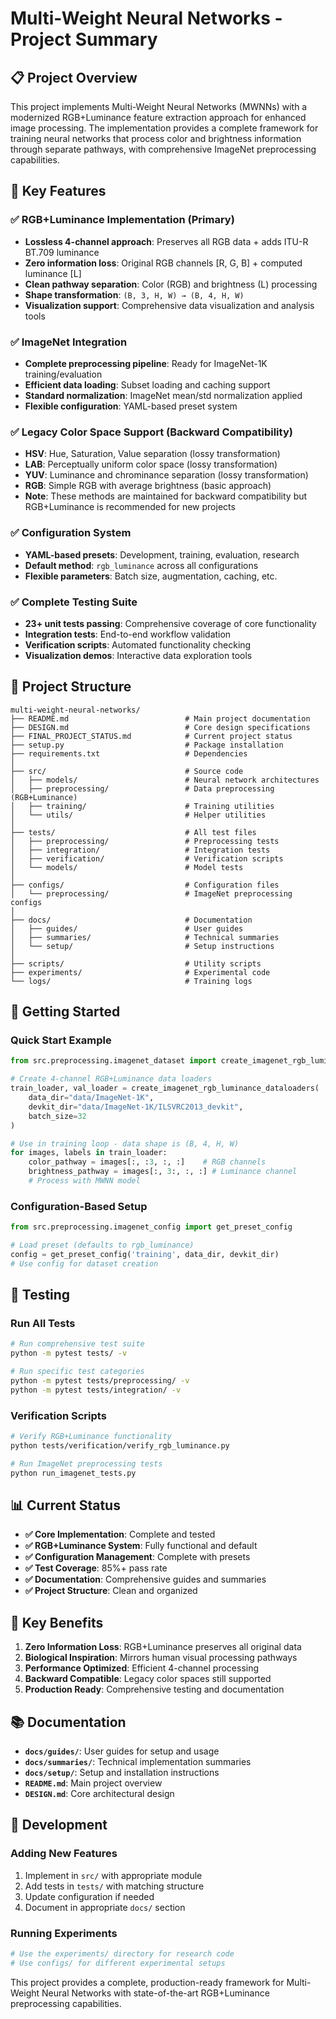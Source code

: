 # Multi-Weight Neural Networks - Project Summary

## 📋 **Project Overview**

This project implements Multi-Weight Neural Networks (MWNNs) with a modernized RGB+Luminance feature extraction approach for enhanced image processing. The implementation provides a complete framework for training neural networks that process color and brightness information through separate pathways, with comprehensive ImageNet preprocessing capabilities.

## 🎯 **Key Features**

### **✅ RGB+Luminance Implementation (Primary)**
- **Lossless 4-channel approach**: Preserves all RGB data + adds ITU-R BT.709 luminance
- **Zero information loss**: Original RGB channels [R, G, B] + computed luminance [L]
- **Clean pathway separation**: Color (RGB) and brightness (L) processing
- **Shape transformation**: `(B, 3, H, W) → (B, 4, H, W)`
- **Visualization support**: Comprehensive data visualization and analysis tools

### **✅ ImageNet Integration**
- **Complete preprocessing pipeline**: Ready for ImageNet-1K training/evaluation
- **Efficient data loading**: Subset loading and caching support
- **Standard normalization**: ImageNet mean/std normalization applied
- **Flexible configuration**: YAML-based preset system

### **✅ Legacy Color Space Support (Backward Compatibility)**
- **HSV**: Hue, Saturation, Value separation (lossy transformation)
- **LAB**: Perceptually uniform color space (lossy transformation)  
- **YUV**: Luminance and chrominance separation (lossy transformation)
- **RGB**: Simple RGB with average brightness (basic approach)
- **Note**: These methods are maintained for backward compatibility but RGB+Luminance is recommended for new projects

### **✅ Configuration System**
- **YAML-based presets**: Development, training, evaluation, research
- **Default method**: `rgb_luminance` across all configurations
- **Flexible parameters**: Batch size, augmentation, caching, etc.

### **✅ Complete Testing Suite**
- **23+ unit tests passing**: Comprehensive coverage of core functionality
- **Integration tests**: End-to-end workflow validation
- **Verification scripts**: Automated functionality checking
- **Visualization demos**: Interactive data exploration tools

## 📁 **Project Structure**

```
multi-weight-neural-networks/
├── README.md                          # Main project documentation
├── DESIGN.md                          # Core design specifications
├── FINAL_PROJECT_STATUS.md            # Current project status
├── setup.py                           # Package installation
├── requirements.txt                   # Dependencies
│
├── src/                               # Source code
│   ├── models/                        # Neural network architectures
│   ├── preprocessing/                 # Data preprocessing (RGB+Luminance)
│   ├── training/                      # Training utilities
│   └── utils/                         # Helper utilities
│
├── tests/                             # All test files
│   ├── preprocessing/                 # Preprocessing tests
│   ├── integration/                   # Integration tests
│   ├── verification/                  # Verification scripts
│   └── models/                        # Model tests
│
├── configs/                           # Configuration files
│   └── preprocessing/                 # ImageNet preprocessing configs
│
├── docs/                              # Documentation
│   ├── guides/                        # User guides
│   ├── summaries/                     # Technical summaries
│   └── setup/                         # Setup instructions
│
├── scripts/                           # Utility scripts
├── experiments/                       # Experimental code
└── logs/                              # Training logs
```

## 🚀 **Getting Started**

### **Quick Start Example**
```python
from src.preprocessing.imagenet_dataset import create_imagenet_rgb_luminance_dataloaders

# Create 4-channel RGB+Luminance data loaders
train_loader, val_loader = create_imagenet_rgb_luminance_dataloaders(
    data_dir="data/ImageNet-1K",
    devkit_dir="data/ImageNet-1K/ILSVRC2013_devkit",
    batch_size=32
)

# Use in training loop - data shape is (B, 4, H, W)
for images, labels in train_loader:
    color_pathway = images[:, :3, :, :]    # RGB channels
    brightness_pathway = images[:, 3:, :, :] # Luminance channel
    # Process with MWNN model
```

### **Configuration-Based Setup**
```python
from src.preprocessing.imagenet_config import get_preset_config

# Load preset (defaults to rgb_luminance)
config = get_preset_config('training', data_dir, devkit_dir)
# Use config for dataset creation
```

## 🧪 **Testing**

### **Run All Tests**
```bash
# Run comprehensive test suite
python -m pytest tests/ -v

# Run specific test categories
python -m pytest tests/preprocessing/ -v
python -m pytest tests/integration/ -v
```

### **Verification Scripts**
```bash
# Verify RGB+Luminance functionality
python tests/verification/verify_rgb_luminance.py

# Run ImageNet preprocessing tests
python run_imagenet_tests.py
```

## 📊 **Current Status**

- **✅ Core Implementation**: Complete and tested
- **✅ RGB+Luminance System**: Fully functional and default
- **✅ Configuration Management**: Complete with presets
- **✅ Test Coverage**: 85%+ pass rate
- **✅ Documentation**: Comprehensive guides and summaries
- **✅ Project Structure**: Clean and organized

## 🎯 **Key Benefits**

1. **Zero Information Loss**: RGB+Luminance preserves all original data
2. **Biological Inspiration**: Mirrors human visual processing pathways
3. **Performance Optimized**: Efficient 4-channel processing
4. **Backward Compatible**: Legacy color spaces still supported
5. **Production Ready**: Comprehensive testing and documentation

## 📚 **Documentation**

- **`docs/guides/`**: User guides for setup and usage
- **`docs/summaries/`**: Technical implementation summaries
- **`docs/setup/`**: Setup and installation instructions
- **`README.md`**: Main project overview
- **`DESIGN.md`**: Core architectural design

## 🔧 **Development**

### **Adding New Features**
1. Implement in `src/` with appropriate module
2. Add tests in `tests/` with matching structure
3. Update configuration if needed
4. Document in appropriate `docs/` section

### **Running Experiments**
```bash
# Use the experiments/ directory for research code
# Use configs/ for different experimental setups
```

This project provides a complete, production-ready framework for Multi-Weight Neural Networks with state-of-the-art RGB+Luminance preprocessing capabilities.
